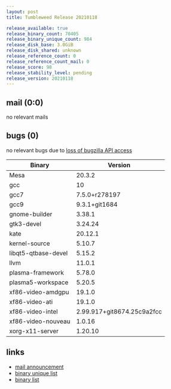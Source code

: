```yaml
---
layout: post
title: Tumbleweed Release 20210118

release_available: true
release_binary_count: 70405
release_binary_unique_count: 984
release_disk_base: 3.0GiB
release_disk_shared: unknown
release_reference_count: 0
release_reference_count_mail: 0
release_score: 98
release_stability_level: pending
release_version: 20210118
---
```


## mail (0:0)

no relevant mails

## bugs (0)

<!--more-->

no relevant bugs due to [loss of bugzilla API access](https://bugzilla.opensuse.org/show_bug.cgi?id=1157722)

Binary | Version
--- | ---
Mesa | 20.3.2
gcc | 10
gcc7 | 7.5.0+r278197
gcc9 | 9.3.1+git1684
gnome-builder | 3.38.1
gtk3-devel | 3.24.24
kate | 20.12.1
kernel-source | 5.10.7
libqt5-qtbase-devel | 5.15.2
llvm | 11.0.1
plasma-framework | 5.78.0
plasma5-workspace | 5.20.5
xf86-video-amdgpu | 19.1.0
xf86-video-ati | 19.1.0
xf86-video-intel | 2.99.917+git8674.25c9a2fcc
xf86-video-nouveau | 1.0.16
xorg-x11-server | 1.20.10

## links

- [mail announcement](https://github.com/boombatower/tumbleweed-review/issues/10)
- [binary unique list](http://download.opensuse.org/history/20210118/rpm.unique.list)
- [binary list](http://download.opensuse.org/history/20210118/rpm.list)
